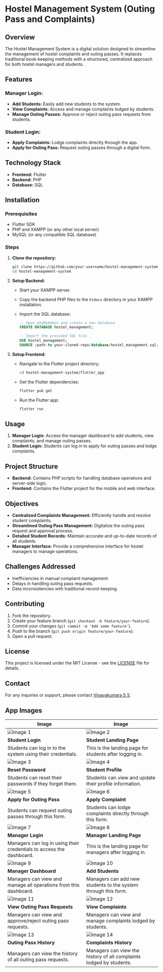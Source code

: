 # Hostel Management System (Outing Pass and Complaints)

## Overview

The Hostel Management System is a digital solution designed to streamline the management of hostel complaints and outing passes. It replaces traditional book-keeping methods with a structured, centralized approach for both hostel managers and students.

## Features

### Manager Login:
- **Add Students:** Easily add new students to the system.
- **View Complaints:** Access and manage complaints lodged by students.
- **Manage Outing Passes:** Approve or reject outing pass requests from students.

### Student Login:
- **Apply Complaints:** Lodge complaints directly through the app.
- **Apply for Outing Pass:** Request outing passes through a digital form.

## Technology Stack

- **Frontend:** Flutter
- **Backend:** PHP
- **Database:** SQL

## Installation

### Prerequisites

- Flutter SDK
- PHP and XAMPP (or any other local server)
- MySQL (or any compatible SQL database)

### Steps

1. **Clone the repository:**

    ```bash
    git clone https://github.com/your-username/hostel-management-system.git
    cd hostel-management-system
    ```

2. **Setup Backend:**

    - Start your XAMPP server.
    - Copy the backend PHP files to the `htdocs` directory in your XAMPP installation.
    - Import the SQL database:

        ```sql
        -- Open phpMyAdmin and create a new database
        CREATE DATABASE hostel_management;

        -- Import the provided SQL file
        USE hostel_management;
        SOURCE /path-to-your-cloned-repo/database/hostel_management.sql;
        ```

3. **Setup Frontend:**

    - Navigate to the Flutter project directory:

        ```bash
        cd hostel-management-system/flutter_app
        ```

    - Get the Flutter dependencies:

        ```bash
        flutter pub get
        ```

    - Run the Flutter app:

        ```bash
        flutter run
        ```

## Usage

1. **Manager Login:** Access the manager dashboard to add students, view complaints, and manage outing passes.
2. **Student Login:** Students can log in to apply for outing passes and lodge complaints.

## Project Structure

- **Backend:** Contains PHP scripts for handling database operations and server-side logic.
- **Frontend:** Contains the Flutter project for the mobile and web interface.

## Objectives

- **Centralized Complaints Management:** Efficiently handle and resolve student complaints.
- **Streamlined Outing Pass Management:** Digitalize the outing pass request and approval process.
- **Detailed Student Records:** Maintain accurate and up-to-date records of all students.
- **Manager Interface:** Provide a comprehensive interface for hostel managers to manage operations.

## Challenges Addressed

- Inefficiencies in manual complaint management.
- Delays in handling outing pass requests.
- Data inconsistencies with traditional record-keeping.

## Contributing

1. Fork the repository.
2. Create your feature branch (`git checkout -b feature/your-feature`).
3. Commit your changes (`git commit -m 'Add some feature'`).
4. Push to the branch (`git push origin feature/your-feature`).
5. Open a pull request.

## License

This project is licensed under the MIT License - see the [LICENSE](LICENSE) file for details.

## Contact

For any inquiries or support, please contact [Vinayakumara S S](mailto:vinaykumarss904@gmail.com).

## App Images

| Image | Image |
|-------|-------|
| ![Image 1](https://github.com/vinaya-kumaraSS/hostel_management/blob/main/student%20login.png) | ![Image 2](https://github.com/vinaya-kumaraSS/hostel_management/blob/main/student%20landing.png) |
| **Student Login** | **Student Landing Page** |
| Students can log in to the system using their credentials. | This is the landing page for students after logging in. |
| ![Image 3](https://github.com/vinaya-kumaraSS/hostel_management/blob/main/student%20reset%20password.png) | ![Image 4](https://github.com/vinaya-kumaraSS/hostel_management/blob/main/student%20profile.png) |
| **Reset Password** | **Student Profile** |
| Students can reset their passwords if they forget them. | Students can view and update their profile information. |
| ![Image 5](https://github.com/vinaya-kumaraSS/hostel_management/blob/main/add%20outing.png) | ![Image 6](https://github.com/vinaya-kumaraSS/hostel_management/blob/main/add%20complaints.png) |
| **Apply for Outing Pass** | **Apply Complaint** |
| Students can request outing passes through this form. | Students can lodge complaints directly through this form. |
| ![Image 7](https://github.com/vinaya-kumaraSS/hostel_management/blob/main/manager%20login.png) | ![Image 8](https://github.com/vinaya-kumaraSS/hostel_management/blob/main/manager%20landing1.png) |
| **Manager Login** | **Manager Landing Page** |
| Managers can log in using their credentials to access the dashboard. | This is the landing page for managers after logging in. |
| ![Image 9](https://github.com/vinaya-kumaraSS/hostel_management/blob/main/manager%20landing2.png) | ![Image 10](https://github.com/vinaya-kumaraSS/hostel_management/blob/main/add%20students.png) |
| **Manager Dashboard** | **Add Students** |
| Managers can view and manage all operations from this dashboard. | Managers can add new students to the system through this form. |
| ![Image 11](https://github.com/vinaya-kumaraSS/hostel_management/blob/main/view%20outing.png) | ![Image 12](https://github.com/vinaya-kumaraSS/hostel_management/blob/main/view%20complaints.png) |
| **View Outing Pass Requests** | **View Complaints** |
| Managers can view and approve/reject outing pass requests. | Managers can view and manage complaints lodged by students. |
| ![Image 13](https://github.com/vinaya-kumaraSS/hostel_management/blob/main/view%20outing%20History.png) | ![Image 14](https://github.com/vinaya-kumaraSS/hostel_management/blob/main/view%20complaints%20History.png) |
| **Outing Pass History** | **Complaints History** |
| Managers can view the history of all outing pass requests. | Managers can view the history of all complaints lodged by students. |
